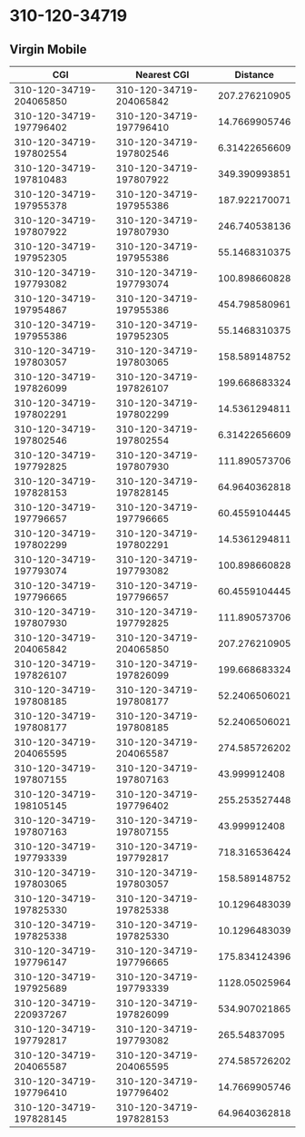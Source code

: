 # 310-120-34719
## Virgin Mobile


| CGI | Nearest CGI | Distance |
|-----|-------------|----------|
| 310-120-34719-204065850 | 310-120-34719-204065842 | 207.276210905 |
| 310-120-34719-197796402 | 310-120-34719-197796410 | 14.7669905746 |
| 310-120-34719-197802554 | 310-120-34719-197802546 | 6.31422656609 |
| 310-120-34719-197810483 | 310-120-34719-197807922 | 349.390993851 |
| 310-120-34719-197955378 | 310-120-34719-197955386 | 187.922170071 |
| 310-120-34719-197807922 | 310-120-34719-197807930 | 246.740538136 |
| 310-120-34719-197952305 | 310-120-34719-197955386 | 55.1468310375 |
| 310-120-34719-197793082 | 310-120-34719-197793074 | 100.898660828 |
| 310-120-34719-197954867 | 310-120-34719-197955386 | 454.798580961 |
| 310-120-34719-197955386 | 310-120-34719-197952305 | 55.1468310375 |
| 310-120-34719-197803057 | 310-120-34719-197803065 | 158.589148752 |
| 310-120-34719-197826099 | 310-120-34719-197826107 | 199.668683324 |
| 310-120-34719-197802291 | 310-120-34719-197802299 | 14.5361294811 |
| 310-120-34719-197802546 | 310-120-34719-197802554 | 6.31422656609 |
| 310-120-34719-197792825 | 310-120-34719-197807930 | 111.890573706 |
| 310-120-34719-197828153 | 310-120-34719-197828145 | 64.9640362818 |
| 310-120-34719-197796657 | 310-120-34719-197796665 | 60.4559104445 |
| 310-120-34719-197802299 | 310-120-34719-197802291 | 14.5361294811 |
| 310-120-34719-197793074 | 310-120-34719-197793082 | 100.898660828 |
| 310-120-34719-197796665 | 310-120-34719-197796657 | 60.4559104445 |
| 310-120-34719-197807930 | 310-120-34719-197792825 | 111.890573706 |
| 310-120-34719-204065842 | 310-120-34719-204065850 | 207.276210905 |
| 310-120-34719-197826107 | 310-120-34719-197826099 | 199.668683324 |
| 310-120-34719-197808185 | 310-120-34719-197808177 | 52.2406506021 |
| 310-120-34719-197808177 | 310-120-34719-197808185 | 52.2406506021 |
| 310-120-34719-204065595 | 310-120-34719-204065587 | 274.585726202 |
| 310-120-34719-197807155 | 310-120-34719-197807163 | 43.999912408 |
| 310-120-34719-198105145 | 310-120-34719-197796402 | 255.253527448 |
| 310-120-34719-197807163 | 310-120-34719-197807155 | 43.999912408 |
| 310-120-34719-197793339 | 310-120-34719-197792817 | 718.316536424 |
| 310-120-34719-197803065 | 310-120-34719-197803057 | 158.589148752 |
| 310-120-34719-197825330 | 310-120-34719-197825338 | 10.1296483039 |
| 310-120-34719-197825338 | 310-120-34719-197825330 | 10.1296483039 |
| 310-120-34719-197796147 | 310-120-34719-197796665 | 175.834124396 |
| 310-120-34719-197925689 | 310-120-34719-197793339 | 1128.05025964 |
| 310-120-34719-220937267 | 310-120-34719-197826099 | 534.907021865 |
| 310-120-34719-197792817 | 310-120-34719-197793082 | 265.54837095 |
| 310-120-34719-204065587 | 310-120-34719-204065595 | 274.585726202 |
| 310-120-34719-197796410 | 310-120-34719-197796402 | 14.7669905746 |
| 310-120-34719-197828145 | 310-120-34719-197828153 | 64.9640362818 |
